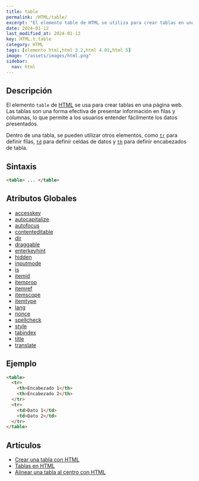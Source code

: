 ```yaml
---
title: table
permalink: /HTML/table/
excerpt: "El elemento table de HTML se utiliza para crear tablas en una página web, permitiendo presentar datos de forma organizada en filas y columnas."
date: 2024-01-12
last_modified_at: 2024-01-13
key: HTML.t.table
category: HTML
tags: [elemento html,html 3.2,html 4.01,html 5]
image: "/assets/images/html.png"
sidebar:
  nav: html
---
```


## Descripción


El elemento `table` de [HTML](https://www.manualweb.net/html/) se usa para crear tablas en una página web. Las tablas son una forma efectiva de presentar información en filas y columnas, lo que permite a los usuarios entender fácilmente los datos presentados.


Dentro de una tabla, se pueden utilizar otros elementos, como [`tr`](https://www.w3api.com/HTML/tr/) para definir filas, [`td`](https://www.w3api.com/HTML/td/) para definir celdas de datos y [`th`](https://www.w3api.com/HTML/th/) para definir encabezados de tabla.


## Sintaxis


```html
<table> ... </table>
```


## Atributos Globales

- [accesskey](https://www.w3api.com/HTML/accesskey/)
- [autocapitalize](https://www.w3api.com/HTML/autocapitalize/)
- [autofocus](https://www.w3api.com/HTML/autofocus/)
- [contenteditable](https://www.w3api.com/HTML/contenteditable/)
- [dir](https://www.w3api.com/HTML/dir/)
- [draggable](https://www.w3api.com/HTML/draggable/)
- [enterkeyhint](https://www.w3api.com/HTML/enterkeyhint/)
- [hidden](https://www.w3api.com/HTML/hidden/)
- [inputmode](https://www.w3api.com/HTML/inputmode/)
- [is](https://www.w3api.com/HTML/is/)
- [itemid](https://www.w3api.com/HTML/itemid/)
- [itemprop](https://www.w3api.com/HTML/itemprop/)
- [itemref](https://www.w3api.com/HTML/itemref/)
- [itemscope](https://www.w3api.com/HTML/itemscope/)
- [itemtype](https://www.w3api.com/HTML/itemtype/)
- [lang](https://www.w3api.com/HTML/lang/)
- [nonce](https://www.w3api.com/HTML/nonce/)
- [spellcheck](https://www.w3api.com/HTML/spellcheck/)
- [style](https://www.w3api.com/HTML/style/)
- [tabindex](https://www.w3api.com/HTML/tabindex/)
- [title](https://www.w3api.com/HTML/title/)
- [translate](https://www.w3api.com/HTML/translate/)

## Ejemplo


```html
<table>
  <tr>
    <th>Encabezado 1</th>
    <th>Encabezado 2</th>
  </tr>
  <tr>
    <td>Dato 1</td>
    <td>Dato 2</td>
  </tr>
</table>
```


## Artículos

- [Crear una tabla con HTML](https://lineadecodigo.com/html/crear-una-tabla-con-html/)
- [Tablas en HTML](https://lineadecodigo.com/html/tablas-en-html/)
- [Alinear una tabla al centro con HTML](https://lineadecodigo.com/html/alinear-una-tabla-al-centro-con-html/)
